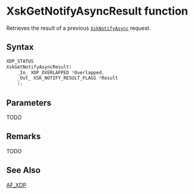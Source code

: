 # XskGetNotifyAsyncResult function

Retrieves the result of a previous [`XskNotifyAsync`](XskNotifyAsync.md)
request.

## Syntax

```C
XDP_STATUS
XskGetNotifyAsyncResult(
    _In_ XDP_OVERLAPPED *Overlapped,
    _Out_ XSK_NOTIFY_RESULT_FLAGS *Result
    );
```

## Parameters

TODO

## Remarks

TODO

## See Also

[AF_XDP](../afxdp.md)
